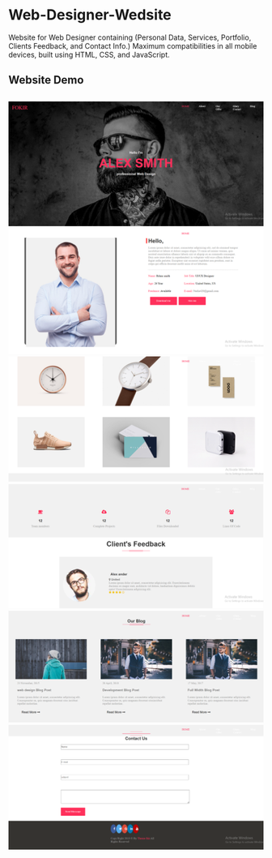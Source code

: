 # Web-Designer-Wedsite
Website for Web Designer containing (Personal Data, Services, Portfolio, Clients Feedback, and Contact Info.)
Maximum compatibilities in all mobile devices, built using HTML, CSS, and JavaScript.

## **Website Demo**
![](./img/00.png)
![](./img/01.png)
![](./img/03.png)
![](./img/04.png)
![](./img/05.png)
![](./img/06.png)
--- 